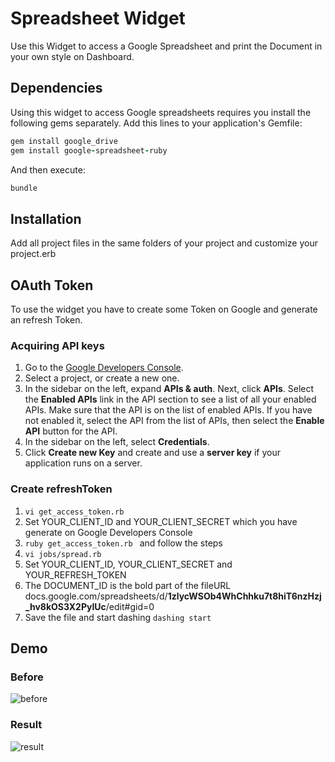 # Spreadsheet Widget

Use this Widget to access a Google Spreadsheet and print the Document in your own style on Dashboard.

## Dependencies
Using this widget to access Google spreadsheets requires you install the following gems separately.
Add this lines to your application's Gemfile:
```ruby 
gem install google_drive
gem install google-spreadsheet-ruby
```
And then execute:
```ruby
bundle
```

## Installation
Add all project files in the same folders of your project and customize your project.erb

## OAuth Token
To use the widget you have to create some Token on Google and generate an refresh Token.

### Acquiring API keys
1. Go to the [Google Developers Console](https://console.developers.google.com/project).
2. Select a project, or create a new one.
3. In the sidebar on the left, expand **APIs & auth**. Next, click **APIs**. Select the **Enabled APIs** link in the API section to see a list of all your enabled APIs. Make sure that the API is on the list of enabled APIs. If you have not enabled it, select the API from the list of APIs, then select the **Enable API** button for the API.
4. In the sidebar on the left, select **Credentials**.
5. Click **Create new Key** and create and use a **server key** if your application runs on a server.

### Create refreshToken
1. ```vi get_access_token.rb```
2. Set YOUR_CLIENT_ID and YOUR_CLIENT_SECRET which you have generate on Google Developers Console
3. ```ruby get_access_token.rb ``` and follow the steps
4. ```vi jobs/spread.rb```
5. Set YOUR_CLIENT_ID, YOUR_CLIENT_SECRET and YOUR_REFRESH_TOKEN
6. The DOCUMENT_ID is the bold part of the fileURL docs.google.com/spreadsheets/d/**1zlycWSOb4WhChhku7t8hiT6nzHzj_hv8kOS3X2PyIUc**/edit#gid=0
7. Save the file and start dashing ```dashing start```

## Demo
### Before
![before](https://github.com/mtempel/spreadsheetDemo/blob/master/images/spreadsheet.png)

### Result
![result](https://github.com/mtempel/spreadsheetDemo/blob/master/images/spreadWidget.png)
